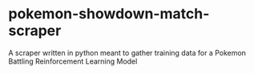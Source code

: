 # pokemon-showdown-match-scraper
A scraper written in python meant to gather training data for a Pokemon Battling Reinforcement Learning Model
